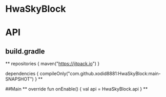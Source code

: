 # HwaSkyBlock

# API

## build.gradle
** repositories {
    maven("https://jitpack.io")
}

dependencies {
    compileOnly("com.github.xodid8881:HwaSkyBlock:main-SNAPSHOT")
} **


##Main
** override fun onEnable() {
    val api = HwaSkyBlock.api
} **

